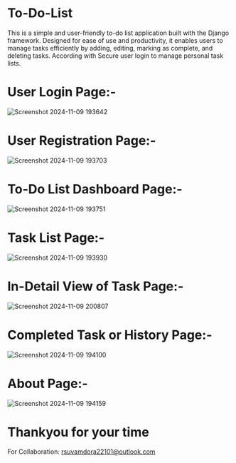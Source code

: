 # To-Do-List
This is a simple and user-friendly to-do list application built with the Django framework. Designed for ease of use and productivity, it enables users to manage tasks efficiently by adding, editing, marking as complete, and deleting tasks. According with Secure user login to manage personal task lists.

# User Login Page:-
![Screenshot 2024-11-09 193642](https://github.com/user-attachments/assets/70bd8142-0a2e-408a-a146-dcd5da921828)

# User Registration Page:-
![Screenshot 2024-11-09 193703](https://github.com/user-attachments/assets/95bd18fb-688c-46bc-ac92-7f1600c3f184)

# To-Do List Dashboard Page:-
![Screenshot 2024-11-09 193751](https://github.com/user-attachments/assets/2971d604-3c2a-4c5d-a97d-afeaf1d85087)

# Task List Page:-
![Screenshot 2024-11-09 193930](https://github.com/user-attachments/assets/e95a37e9-2560-469a-9c33-ef6937171d18)

# In-Detail View of Task Page:-
![Screenshot 2024-11-09 200807](https://github.com/user-attachments/assets/836e5ffe-9975-46c5-9b16-33dcf04577e8)

# Completed Task or History Page:-
![Screenshot 2024-11-09 194100](https://github.com/user-attachments/assets/8afe0661-c861-42c9-b3f7-99c63f84bcfc)

# About Page:-
![Screenshot 2024-11-09 194159](https://github.com/user-attachments/assets/16f44b2d-a9bf-4f6e-b968-650c09d7bf9c)

# Thankyou for your time
For Collaboration: rsuvamdora22101@outlook.com
